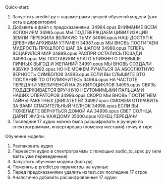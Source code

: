 Quick-start:
1. Запустить predict.py с параметрами лучшей обученой модели (уже есть в дирректории)
2. Добавить в файл с предсказаниями:
34984.opus	ВНИМАНИЕ ВСЕМ КОЛОНИЯМ
34985.opus	МЫ ПОДТВЕРЖДАЕМ ЦИВИЛИЗАЦИЯ ЗЕМЛИ ПЕРЕЖИЛА ВЕЛИКУЮ ТЬМУ
34986.opus	НАШ ДОСТУП К ДРЕВНИМ АРХИВАМ УТРАЧЕН
34987.opus	МЫ ВНОВЬ ПОСТИГАЕМ МУДРОСТЬ ПРОШЛОГО ШАГ ЗА ШАГОМ
34988.opus	ТЕПЕРЬ ВОЦАРИЛСЯ МИР
34989.opus	РАСПРИ ОСТАЛИСЬ ПОЗАДИ
34990.opus	МЫ ПОСТАВИЛИ БЛАГО БЛИЖНЕГО ПРЕВЫШЕ ЛИЧНЫХ ВЫГОД И ЖЕЛАНИЙ
34991.opus	МЫ ВНОВЬ СОЗДАЛИ АЗБУКУ
34992.opus	НО НЕ МОЖЕМ РУЧАТЬСЯ ЗА АБСОЛЮТНУЮ ВЕРНОСТЬ СИМВОЛОВ
34993.opus	ЕСЛИ ВЫ СЛЫШИТЕ ЭТО ПОСЛАНИЕ ТО ОТКЛИКНИТЕСЬ
34994.opus	НА ЧАСТОТЕ ПЕРЕДАЧИ УВЕЛИЧЕНОЙ НА 25 КИЛОЦИКЛОВ
34995.opus	СВЯЗЬ ПОДДЕРЖИВАЕТСЯ ВРУЧНУЮ НЕУТОМИМЫМИ ПАЛЬЦАМИ НАШИХ ОПЕРАТОРОВ
34996.opus	СКОРО МЫ ВНОВЬ ПОСТИГНЕМ ТАЙНЫ РАКЕТНЫХ ДВИГАТЕЛЕЙ
34997.opus	СМОЖЕМ ОТПРАВИТЬ ЗА ВАМИ СПАСИТЕЛЬНЫЙ ЧЕЛНОК
34998.opus	ЕСЛИ ВЫ ПОЖЕЛАЕТЕ ВЕРНУТЬСЯ ДОМОЙ АА
34999.opus	СВЕТ СОЛНЦА ДАРИТ ЖИЗНЬ КАЖДОМУ
35000.opus	КОНЕЦ ПЕРЕДАЧИ
3. Последние 17 аудио можно было расшифровать в ручную по спектрограммам, инвертировав (поменяв местами) точку и тире

Обучение модели:
1. Распаковать аудио
2. Перевести аудио в спектрограммы с помощью audio_to_spec.py (или взять уже переведенные)
3. Запустить обучение модели (train.py)
4. Поменять в predict.py параметры на нужные
5. Перед предсказаниями удалить из test.csv последние 17 строк
6. Аналогично добавить расшифрованные 17 аудио
